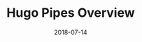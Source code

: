 ---
title: Hugo Pipes Overview
date: 2018-07-14
publishdate: 2018-07-14
lastmod: 2018-07-14
categories: [asset management]
keywords: []
menu:
  docs:
    parent: "pipes"
    weight: 10
weight: 10
sections_weight: 10
draft: false
---